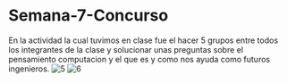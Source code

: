 # Semana-7-Concurso
En la actividad la cual tuvimos en clase fue el hacer 5 grupos entre todos los integrantes de la clase y solucionar unas preguntas sobre el pensamiento computacion y el que es y como nos ayuda como futuros ingenieros.
![5](https://github.com/AAAP1234/Semana-7-Concurso/assets/169021861/ecadcfd4-ee0a-471e-bfa9-a731c26f2d8e)
![6](https://github.com/AAAP1234/Semana-7-Concurso/assets/169021861/5818b548-e131-4a02-943b-7a52a65da97a)

